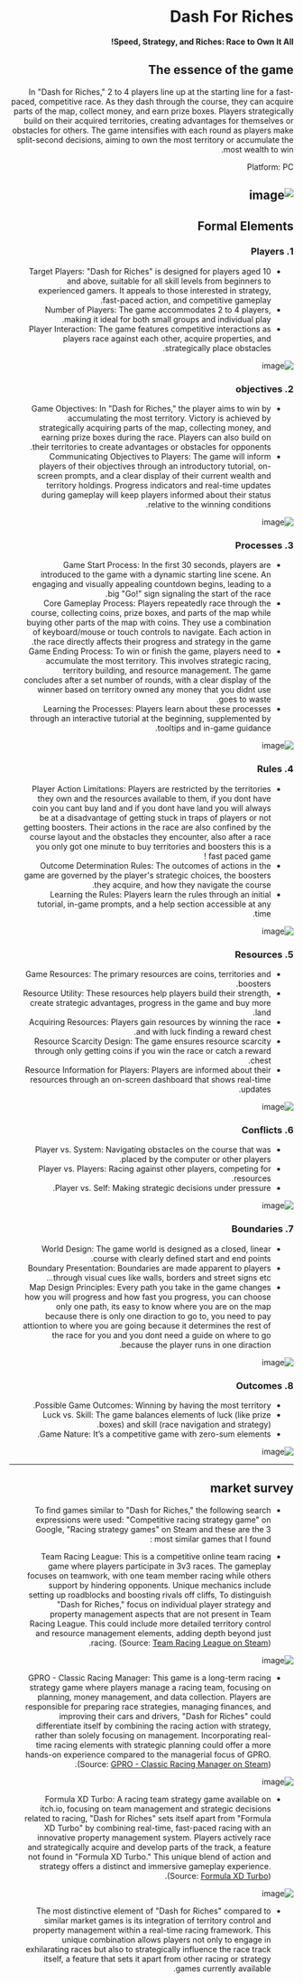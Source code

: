 <div dir='rtl' lang='he'>

# Dash For Riches

**Speed, Strategy, and Riches: Race to Own It All!**

## The essence of the game

In "Dash for Riches," 2 to 4 players line up at the starting line for a fast-paced, competitive race. As they dash through the course, they can acquire parts of the map, collect money, and earn prize boxes. Players strategically build on their acquired territories, creating advantages for themselves or obstacles for others. The game intensifies with each round as players make split-second decisions, aiming to own the most territory or accumulate the most wealth to win.

Platform: PC

![image](https://github.com/our-game-maya-and-michael/Dash-For-Riches/assets/85742675/8f19c486-465f-43fc-9d91-35a9419ed361)
---


## Formal Elements

### 1. Players

* Target Players: "Dash for Riches" is designed for players aged 10 and above, suitable for all skill levels from beginners to experienced gamers. It appeals to those interested in strategy, fast-paced action, and competitive gameplay.
* Number of Players: The game accommodates 2 to 4 players, making it ideal for both small groups and individual play. 
* Player Interaction: The game features competitive interactions as players race against each other, acquire properties, and strategically place obstacles.

![image](https://github.com/our-game-maya-and-michael/Dash-For-Riches/assets/85742675/8a98f7ad-c6de-4ed2-a736-a718f70b201b)
 

### 2. objectives

* Game Objectives: In "Dash for Riches," the player aims to win by accumulating the most territory. Victory is achieved by strategically acquiring parts of the map, collecting money, and earning prize boxes during the race. Players can also build on their territories to create advantages or obstacles for opponents.
* Communicating Objectives to Players: The game will inform players of their objectives through an introductory tutorial, on-screen prompts, and a clear display of their current wealth and territory holdings. Progress indicators and real-time updates during gameplay will keep players informed about their status relative to the winning conditions.

![image](https://github.com/our-game-maya-and-michael/Dash-For-Riches/assets/85742675/99f1fe3b-36a1-4675-9c6b-9a2f15de4378)

### 3. Processes

* Game Start Process: In the first 30 seconds, players are introduced to the game with a dynamic starting line scene. An engaging and visually appealing countdown begins, leading to a big "Go!" sign signaling the start of the race.
*	Core Gameplay Process: Players repeatedly race through the course, collecting coins, prize boxes, and parts of the map while buying other parts of the map with coins. They use a combination of keyboard/mouse or touch controls to navigate. Each action in the race directly affects their progress and strategy in the game.
*	Game Ending Process: To win or finish the game, players need to accumulate the most territory. This involves strategic racing, territory building, and resource management. The game concludes after a set number of rounds, with a clear display of the winner based on territory owned any money that you didnt use goes to waste.
* Learning the Processes: Players learn about these processes through an interactive tutorial at the beginning, supplemented by tooltips and in-game guidance.

![image](https://github.com/our-game-maya-and-michael/Dash-For-Riches/assets/85742675/25c190c1-4cd5-4778-9468-13bfe2738b18)

### 4. Rules

* Player Action Limitations: Players are restricted by the territories they own and the resources available to them, if you dont have coin you cant buy land and if you dont have land you will always be at a disadvantage of getting stuck in traps of players or not getting boosters. Their actions in the race are also confined by the course layout and the obstacles they encounter, also after a race you only got one minute to buy territories and boosters this is a fast paced game !
* Outcome Determination Rules: The outcomes of actions in the game are governed by the player's strategic choices, the boosters they acquire, and how they navigate the course.
* Learning the Rules: Players learn the rules through an initial tutorial, in-game prompts, and a help section accessible at any time.

![image](https://github.com/our-game-maya-and-michael/Dash-For-Riches/assets/85742675/d90c9b5b-ed32-482e-bbc9-06fe88e7b56e)

### 5. Resources

* Game Resources: The primary resources are coins, territories and boosters.
* Resource Utility: These resources help players build their strength, create strategic advantages, progress in the game and buy more land.
* Acquiring Resources: Players gain resources by winning the race and with luck finding a reward chest.
* Resource Scarcity Design: The game ensures resource scarcity through only getting coins if you win the race or catch a reward chest.
* Resource Information for Players: Players are informed about their resources through an on-screen dashboard that shows real-time updates.

![image](https://github.com/our-game-maya-and-michael/Dash-For-Riches/assets/85742675/c3ab2ab5-b2ef-4e74-8096-5906cf4efa5b)

### 6. Conflicts

* Player vs. System: Navigating obstacles on the course that was placed by the computer or other players.
* Player vs. Players: Racing against other players, competing for resources.
* Player vs. Self: Making strategic decisions under pressure.

![image](https://github.com/our-game-maya-and-michael/Dash-For-Riches/assets/85742675/160a3847-e3e0-4c99-92b5-d1b136a55dc0)

### 7. Boundaries

* World Design: The game world is designed as a closed, linear course with clearly defined start and end points.
* Boundary Presentation: Boundaries are made apparent to players through visual cues like walls, borders and street signs etc...
* Map Design Principles: Every path you take in the game changes how you will progress and how fast you progress, you can choose only one path, its easy to know where you are on the map because there is only one diraction to go to, you need to pay attiontion to where you are going because it determines the rest of the race for you and you dont need a guide on where to go because the player runs in one diraction.

![image](https://github.com/our-game-maya-and-michael/Dash-For-Riches/assets/85742675/94991624-cfe1-40a5-a46b-028a1a45b099)

### 8. Outcomes

* Possible Game Outcomes: Winning by having the most territory. 
* Luck vs. Skill: The game balances elements of luck (like prize boxes) and skill (race navigation and strategy). 
* Game Nature: It’s a competitive game with zero-sum elements.

![image](https://github.com/our-game-maya-and-michael/Dash-For-Riches/assets/85742675/f41cba88-5bb8-479a-8d9c-c5aaaf894bef)

---

## market survey

* To find games similar to "Dash for Riches," the following search expressions were used: "Competitive racing strategy game" on Google, "Racing strategy games" on Steam and these are the 3 most similar games that I found :

* Team Racing League: This is a competitive online team racing game where players participate in 3v3 races. The gameplay focuses on teamwork, with one team member racing while others support by hindering opponents. Unique mechanics include setting up roadblocks and boosting rivals off cliffs, To distinguish "Dash for Riches," focus on individual player strategy and property management aspects that are not present in Team Racing League. This could include more detailed territory control and resource management elements, adding depth beyond just racing. (Source: [Team Racing League on Steam](https://store.steampowered.com/app/504460/Team_Racing_League/)).

![image](https://github.com/our-game-maya-and-michael/Dash-For-Riches/assets/85742675/cce809a4-d36a-4124-8551-ea1d77fb4e3a)


* GPRO - Classic Racing Manager: This game is a long-term racing strategy game where players manage a racing team, focusing on planning, money management, and data collection. Players are responsible for preparing race strategies, managing finances, and improving their cars and drivers, "Dash for Riches" could differentiate itself by combining the racing action with strategy, rather than solely focusing on management. Incorporating real-time racing elements with strategic planning could offer a more hands-on experience compared to the managerial focus of GPRO. (Source: [GPRO - Classic Racing Manager on Steam](https://store.steampowered.com/app/2169220/GPRO__Classic_racing_manager/)).

![image](https://github.com/our-game-maya-and-michael/Dash-For-Riches/assets/85742675/8a87e6fb-6bfe-4945-ad8a-36fc9b3d129e)


* Formula XD Turbo: A racing team strategy game available on itch.io, focusing on team management and strategic decisions related to racing, "Dash for Riches" sets itself apart from "Formula XD Turbo" by combining real-time, fast-paced racing with an innovative property management system. Players actively race and strategically acquire and develop parts of the track, a feature not found in "Formula XD Turbo." This unique blend of action and strategy offers a distinct and immersive gameplay experience. (Source: [Formula XD Turbo](https://nitroglycerin-ltd.itch.io/formula-xd)).

![image](https://github.com/our-game-maya-and-michael/Dash-For-Riches/assets/85742675/3212ff9b-08f2-4cbe-b025-08f403d372a4)


* The most distinctive element of "Dash for Riches" compared to similar market games is its integration of territory control and property management within a real-time racing framework. This unique combination allows players not only to engage in exhilarating races but also to strategically influence the race track itself, a feature that sets it apart from other racing or strategy games currently available.


</div>
